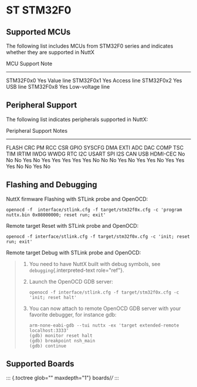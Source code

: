 ST STM32F0
==========

Supported MCUs
--------------

The following list includes MCUs from STM32F0 series and indicates
whether they are supported in NuttX

  MCU         Support   Note
  ----------- --------- ------------------
  STM32F0x0   Yes       Value line
  STM32F0x1   Yes       Access line
  STM32F0x2   Yes       USB line
  STM32F0x8   Yes       Low-voltage line

Peripheral Support
------------------

The following list indicates peripherals supported in NuttX:

  Peripheral                                                                                                              Support                                                                                   Notes
  ----------------------------------------------------------------------------------------------------------------------- ----------------------------------------------------------------------------------------- -------
  FLASH CRC PM RCC CSR GPIO SYSCFG DMA EXTI ADC DAC COMP TSC TIM IRTIM IWDG WWDG RTC I2C USART SPI I2S CAN USB HDMI-CEC   No No No Yes No Yes Yes Yes Yes Yes No No No Yes No Yes Yes No Yes Yes Yes No No Yes No   

Flashing and Debugging
----------------------

NuttX firmware Flashing with STLink probe and OpenOCD:

    openocd -f  interface/stlink.cfg -f target/stm32f0x.cfg -c 'program nuttx.bin 0x08000000; reset run; exit'

Remote target Reset with STLink probe and OpenOCD:

    openocd -f interface/stlink.cfg -f target/stm32f0x.cfg -c 'init; reset run; exit'

Remote target Debug with STLink probe and OpenOCD:

> 1.  You need to have NuttX built with debug symbols, see
>     `debugging`{.interpreted-text role="ref"}.
>
> 2.  Launch the OpenOCD GDB server:
>
>         openocd -f interface/stlink.cfg -f target/stm32f0x.cfg -c 'init; reset halt'
>
> 3.  You can now attach to remote OpenOCD GDB server with your favorite
>     debugger, for instance gdb:
>
>         arm-none-eabi-gdb --tui nuttx -ex 'target extended-remote localhost:3333'
>         (gdb) monitor reset halt
>         (gdb) breakpoint nsh_main
>         (gdb) continue

Supported Boards
----------------

::: {.toctree glob="" maxdepth="1"}
boards/*/*
:::
